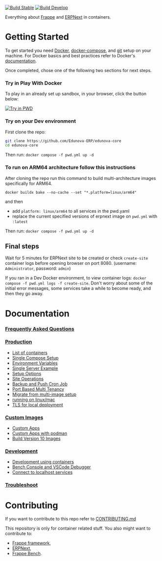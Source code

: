 [![Build Stable](https://github.com/frappe/frappe_docker/actions/workflows/build_stable.yml/badge.svg)](https://github.com/frappe/frappe_docker/actions/workflows/build_stable.yml)
[![Build Develop](https://github.com/frappe/frappe_docker/actions/workflows/build_develop.yml/badge.svg)](https://github.com/frappe/frappe_docker/actions/workflows/build_develop.yml)

Everything about [Frappe](https://github.com/frappe/frappe) and [ERPNext](https://github.com/frappe/erpnext) in containers.

# Getting Started

To get started you need [Docker](https://docs.docker.com/get-docker/), [docker-compose](https://docs.docker.com/compose/), and [git](https://docs.github.com/en/get-started/getting-started-with-git/set-up-git) setup on your machine. For Docker basics and best practices refer to Docker's [documentation](http://docs.docker.com).

Once completed, chose one of the following two sections for next steps.

### Try in Play With Docker

To play in an already set up sandbox, in your browser, click the button below:

<a href="https://labs.play-with-docker.com/?stack=https://raw.githubusercontent.com/frappe/frappe_docker/main/pwd.yml">
  <img src="https://raw.githubusercontent.com/play-with-docker/stacks/master/assets/images/button.png" alt="Try in PWD"/>
</a>

### Try on your Dev environment

First clone the repo:

```sh
git clone https://github.com/Edunova-ERP/edunova-core
cd edunova-core
```

Then run: `docker compose -f pwd.yml up -d`

### To run on ARM64 architecture follow this instructions

After cloning the repo run this command to build multi-architecture images specifically for ARM64.

`docker buildx bake --no-cache --set "*.platform=linux/arm64"`

and then

- add `platform: linux/arm64` to all services in the pwd.yaml
- replace the current specified versions of erpnext image on `pwd.yml` with `:latest`

Then run: `docker compose -f pwd.yml up -d`

## Final steps

Wait for 5 minutes for ERPNext site to be created or check `create-site` container logs before opening browser on port 8080. (username: `Administrator`, password: `admin`)

If you ran in a Dev Docker environment, to view container logs: `docker compose -f pwd.yml logs -f create-site`. Don't worry about some of the initial error messages, some services take a while to become ready, and then they go away.

# Documentation

### [Frequently Asked Questions](https://github.com/frappe/frappe_docker/wiki/Frequently-Asked-Questions)

### [Production](#production)

- [List of containers](docs/list-of-containers.md)
- [Single Compose Setup](docs/single-compose-setup.md)
- [Environment Variables](docs/environment-variables.md)
- [Single Server Example](docs/single-server-example.md)
- [Setup Options](docs/setup-options.md)
- [Site Operations](docs/site-operations.md)
- [Backup and Push Cron Job](docs/backup-and-push-cronjob.md)
- [Port Based Multi Tenancy](docs/port-based-multi-tenancy.md)
- [Migrate from multi-image setup](docs/migrate-from-multi-image-setup.md)
- [running on linux/mac](docs/setup_for_linux_mac.md)
- [TLS for local deployment](docs/tls-for-local-deployment.md)

### [Custom Images](#custom-images)

- [Custom Apps](docs/custom-apps.md)
- [Custom Apps with podman](docs/custom-apps-podman.md)
- [Build Version 10 Images](docs/build-version-10-images.md)

### [Development](#development)

- [Development using containers](docs/development.md)
- [Bench Console and VSCode Debugger](docs/bench-console-and-vscode-debugger.md)
- [Connect to localhost services](docs/connect-to-localhost-services-from-containers-for-local-app-development.md)

### [Troubleshoot](docs/troubleshoot.md)

# Contributing

If you want to contribute to this repo refer to [CONTRIBUTING.md](CONTRIBUTING.md)

This repository is only for container related stuff. You also might want to contribute to:

- [Frappe framework](https://github.com/frappe/frappe#contributing),
- [ERPNext](https://github.com/frappe/erpnext#contributing),
- [Frappe Bench](https://github.com/frappe/bench).
